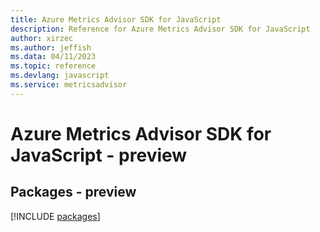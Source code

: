 ```yaml
---
title: Azure Metrics Advisor SDK for JavaScript
description: Reference for Azure Metrics Advisor SDK for JavaScript
author: xirzec
ms.author: jeffish
ms.data: 04/11/2023
ms.topic: reference
ms.devlang: javascript
ms.service: metricsadvisor
---
```

# Azure Metrics Advisor SDK for JavaScript - preview
## Packages - preview
[!INCLUDE [packages](metrics-advisor-index.md)]